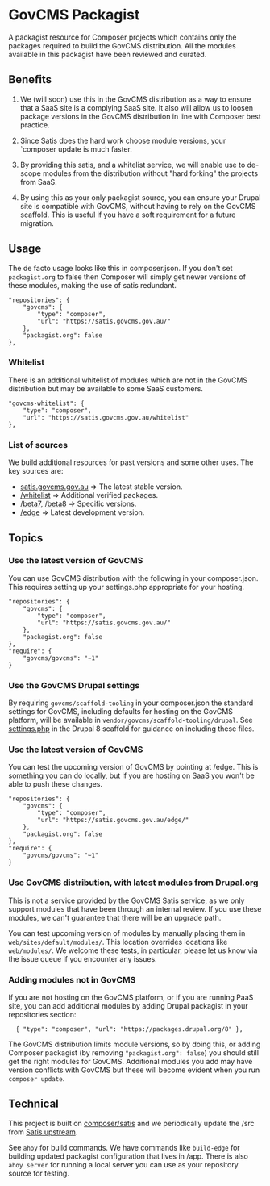 # GovCMS Packagist

A packagist resource for Composer projects which contains only the packages
required to build the GovCMS distribution. All the modules available
in this packagist have been reviewed and curated.

## Benefits

1. We (will soon) use this in the GovCMS distribution as a way to ensure that
a SaaS site is a complying SaaS site. It also will allow us to loosen package
versions in the GovCMS distribution in line with Composer best practice.

2. Since Satis does the hard work choose module versions, your `composer update is
much faster.

3. By providing this satis, and a whitelist service, we will enable use to
de-scope modules from the distribution without "hard forking" the projects from
SaaS.

4. By using this as your only packagist source, you can ensure your Drupal
site is compatible with GovCMS, without having to rely on the GovCMS scaffold.
This is useful if you have a soft requirement for a future migration.


## Usage

The de facto usage looks like this in composer.json. If you don't set
`packagist.org` to false then Composer will simply get newer versions
of these modules, making the use of satis redundant. 

```
"repositories": {
    "govcms": {
        "type": "composer",
        "url": "https://satis.govcms.gov.au/"
    },
    "packagist.org": false
},
```

### Whitelist

There is an additional whitelist of modules which are not in the GovCMS
distribution but may be available to some SaaS customers.

```
"govcms-whitelist": {
    "type": "composer",
    "url": "https://satis.govcms.gov.au/whitelist"
},
```

### List of sources

We build additional resources for past versions and some other uses. The key sources are:

* [satis.govcms.gov.au](https://satis.govcms.gov.au) => The latest stable version.
* [/whitelist](https://satis.govcms.gov.au/whitelist) => Additional verified packages.
* [/beta7](https://satis.govcms.gov.au/beta7), [/beta8](https://satis.govcms.gov.au/beta8) => Specific versions.
* [/edge](https://satis.govcms.gov.au/edge) => Latest development version.

## Topics

### Use the latest version of GovCMS

You can use GovCMS distribution with the following in your composer.json.
This requires setting up your settings.php appropriate for your hosting.

```
"repositories": {
    "govcms": {
        "type": "composer",
        "url": "https://satis.govcms.gov.au/"
    },
    "packagist.org": false
},
"require": {
    "govcms/govcms": "~1"
}
```

### Use the GovCMS Drupal settings

By requiring `govcms/scaffold-tooling` in your composer.json the standard
settings for GovCMS, including defaults for hosting on the GovCMS platform,
will be available in `vendor/govcms/scaffold-tooling/drupal`. See
[settings.php](https://github.com/govCMS/govcms8-scaffold-paas/blob/develop/web/sites/default/settings.php)
in the Drupal 8 scaffold for guidance on including these files.

### Use the latest version of GovCMS

You can test the upcoming version of GovCMS by pointing at /edge.
This is something you can do locally, but if you are hosting on
SaaS you won't be able to push these changes.

```
"repositories": {
    "govcms": {
        "type": "composer",
        "url": "https://satis.govcms.gov.au/edge/"
    },
    "packagist.org": false
},
"require": {
    "govcms/govcms": "~1"
}
```

### Use GovCMS distribution, with latest modules from Drupal.org

This is not a service provided by the GovCMS Satis service, as we
only support modules that have been through an internal review. If 
you use these modules, we can't guarantee that there will be an
upgrade path.

You can test upcoming version of modules by manually placing them
in `web/sites/default/modules/`. This location overrides locations like 
`web/modules/`. We welcome these tests, in particular, please let us
know via the issue queue if you encounter any issues.

### Adding modules not in GovCMS

If you are not hosting on the GovCMS platform, or if you are running
PaaS site, you can add additional modules by adding Drupal packagist
in your repositories section:

```
  { "type": "composer", "url": "https://packages.drupal.org/8" },
```

The GovCMS distribution limits module versions, so by doing this, or
adding Composer packagist (by removing `"packagist.org": false`) you should
still get the right modules for GovCMS. Additional modules you add may
have version conflicts with GovCMS but these will become evident when 
you run `composer update`.

## Technical

This project is built on [composer/satis](https://github.com/composer/satis) and
we periodically update the /src from [Satis upstream](http://github.com/composer/satis).

See `ahoy` for build commands. We have commands like `build-edge` for building updated
packagist configuration that lives in /app. There is also `ahoy server` for running
a local server you can use as your repository source for testing.
